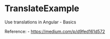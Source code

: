 # TranslateExample

Use translations in Angular - Basics
    
Reference:
    - https://medium.com/p/d9fed161d572